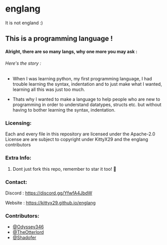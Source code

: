 # englang

It is not england :)

## This is a programming language !

#### Alright, there are so many langs, why one more you may ask :

###### Here's the story : 
- When I was learning python, my first programming language, I had trouble learning the syntax, indentation and to just make what I wanted, learning all this was just too much.

- Thats why I wanted to make a language to help people who are new to programming in order to understand datatypes, structs etc. but without having to bother learning the syntax, indentation.


### Licensing: 
Each and every file in this repository are licensed under the Apache-2.0 License are are subject to copyright under KittyX29 and the englang contributors 

### Extra Info: 
1. Dont just fork this repo, remember to star it too! 🌟

### Contact: 
Discord : https://discord.gg/YfwfA4JbdW

Website : https://kittyx29.github.io/englang

### Contributors: 

- [@Odyssey346](https://github.com/Odyssey346)
- [@TheOtterlord](https://github.com/TheOtterlord)
- [@Shadofer](https://github.com/Shadofer)


